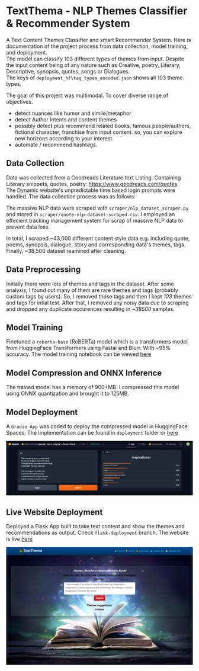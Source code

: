 # TextThema - NLP Themes Classifier & Recommender System
A Text Content Themes Classifier and smart Recommender System. 
Here is documentation of the project process from data collection, model training, and deployment. <br/>
The model can classify 103 different types of themes from input. Despite the input content being of any nature such as Creative, poetry, Literary, Descriptive, synopsis, quotes, songs or Dialogues.<br/>The keys of `deployment_hf\tag_types_encoded.json` shows all 103 theme types. 

The goal of this project was multimodal. To cover diverse range of objectives.
* detect nuances like humor and simile/metaphor
* detect Author Intents and content themes 
* possibly detect plus recommend related books, famous people/authors, fictional character, franchise from input content. so, you can explore new horizons according to your interest
* automate / recommend hashtags.


 ## Data Collection
Data was collected from a Goodreads Literature text Listing. Containing Literary snippets, quotes, poetry: https://www.goodreads.com/quotes <br/>
The Dynamic website's unpredictable time based login prompts were handled. The data collection process was as follows: 

The massive NLP data were scraped with `scraper/nlp_dataset_scraper.py` and stored in `scraper/quote-nlp-dataset-scraped.csv`. I employed an effecient tracking management system for scrap of massive NLP data to prevent data loss.

In total, I scraped ~43,000 different content style data e.g. including quote, poems, synopsis, dialogue, story and corresponding data's themes, tags. Finally, ~38,500 dataset reamined after cleaning.



## Data Preprocessing
Initially there were lots of themes and tags in the dataset. After some analysis, I found out many of them are rare themes and tags (probably custom tags by users). So, I removed those tags and then I kept *103* themes and tags for intial test. After that, I removed any noisy data due to scraping and dropped any duplicate occurences resulting in *~38500* samples.


## Model Training 
Finetuned a `roberta-base` (RoBERTa) model which is a transformers model from HuggingFace Transformers using Fastai and Blurr. With ~95% accuracy. The model training notebook can be viewed [here](https://github.com/tanvir-ishraq/TextThema-Multi-Classifier/blob/main/notebooks/quote-multi-classifier.ipynb)

<!--## Benchmark -->

## Model Compression and ONNX Inference
The trained model has a memory of 900+MB. I compressed this model using ONNX quantization and brought it to 125MB. 



## Model Deployment
A `Gradio App` was coded to deploy the compressed model in HuggingFace Spaces. The implementation can be found in `deployment` folder or [here](https://huggingface.co/spaces/tanvir-ishraq/quote-text-style-classifierr) 

<img src = "github_img/hf_gradio_app_TextThema.png" width="1130" >



## Live Website Deployment
Deployed a Flask App built to take text content and show the themes and recommendations as output. Check `flask-deployment` branch. The website is live [here](https://textthema-multi-classifier.onrender.com/) 

<img src = "github_img/flask_app.png" width="1130" >





